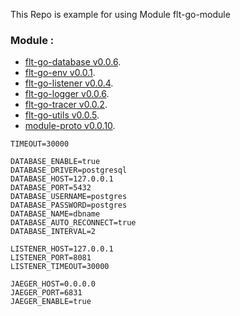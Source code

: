 This Repo is example for using Module flt-go-module

### Module :
- [flt-go-database v0.0.6](https://github.com/fajarardiyanto/flt-go-database).
- [flt-go-env v0.0.1](https://github.com/fajarardiyanto/flt-go-env).
- [flt-go-listener v0.0.4](https://github.com/fajarardiyanto/flt-go-listener).
- [flt-go-logger v0.0.6](https://github.com/fajarardiyanto/flt-go-logger).
- [flt-go-tracer v0.0.2](https://github.com/fajarardiyanto/flt-go-tracer).
- [flt-go-utils v0.0.5](https://github.com/fajarardiyanto/flt-go-utils).
- [module-proto v0.0.10](https://github.com/fajarardiyanto/module-proto).


```env
TIMEOUT=30000

DATABASE_ENABLE=true
DATABASE_DRIVER=postgresql
DATABASE_HOST=127.0.0.1
DATABASE_PORT=5432
DATABASE_USERNAME=postgres
DATABASE_PASSWORD=postgres
DATABASE_NAME=dbname
DATABASE_AUTO_RECONNECT=true
DATABASE_INTERVAL=2

LISTENER_HOST=127.0.0.1
LISTENER_PORT=8081
LISTENER_TIMEOUT=30000

JAEGER_HOST=0.0.0.0
JAEGER_PORT=6831
JAEGER_ENABLE=true
```

